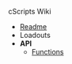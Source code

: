 cScripts Wiki
* [Readme](https://github.com/7Cav/cScripts/blob/master/README.md)
* Loadouts
* **API**
  * [Functions](https://github.com/7Cav/cScripts/wiki/API:-Functions)